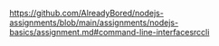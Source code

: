 https://github.com/AlreadyBored/nodejs-assignments/blob/main/assignments/nodejs-basics/assignment.md#command-line-interfacesrccli